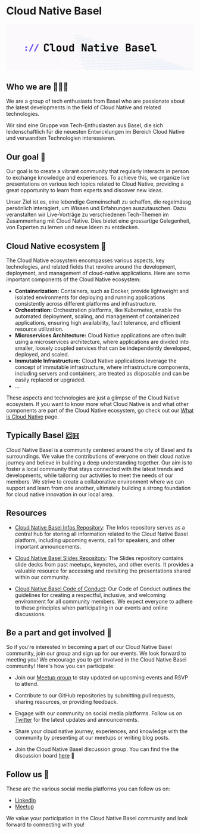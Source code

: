 # Cloud Native Basel

![cloud-native-basel-header](https://raw.githubusercontent.com/cloudnativebasel/static/main/images/cloud-native-basel-header.png)

## Who we are 🙋🏼‍♂️

We are a group of tech enthusiasts from Basel who are passionate about the latest developments in the field of Cloud Native and related technologies.

Wir sind eine Gruppe von Tech-Enthusiasten aus Basel, die sich leidenschaftlich für die neuesten Entwicklungen im Bereich Cloud Native und verwandten Technologien interessieren.

## Our goal 🏁

Our goal is to create a vibrant community that regularly interacts in person to exchange knowledge and experiences. To achieve this, we organize live presentations on various tech topics related to Cloud Native, providing a great opportunity to learn from experts and discover new ideas.

Unser Ziel ist es, eine lebendige Gemeinschaft zu schaffen, die regelmässg persönlich interagiert, um Wissen und Erfahrungen auszutauschen. Dazu veranstalten wir Live-Vorträge zu verschiedenen Tech-Themen im Zusammenhang mit Cloud Native. Dies bietet eine grossartige Gelegenheit, von Experten zu lernen und neue Ideen zu entdecken.

## Cloud Native ecosystem 🌱

The Cloud Native ecosystem encompasses various aspects, key technologies, and related fields that revolve around the development, deployment, and management of cloud-native applications. Here are some important components of the Cloud Native ecosystem:

- **Containerization:** Containers, such as Docker, provide lightweight and isolated environments for deploying and running applications consistently across different platforms and infrastructure.
- **Orchestration:** Orchestration platforms, like Kubernetes, enable the automated deployment, scaling, and management of containerized applications, ensuring high availability, fault tolerance, and efficient resource utilization.
- **Microservices Architecture:** Cloud Native applications are often built using a microservices architecture, where applications are divided into smaller, loosely coupled services that can be independently developed, deployed, and scaled.
- **Immutable Infrastructure:** Cloud Native applications leverage the concept of immutable infrastructure, where infrastructure components, including servers and containers, are treated as disposable and can be easily replaced or upgraded.
- ...

These aspects and technologies are just a glimpse of the Cloud Native ecosystem. If you want to know more what Cloud Native is and what other components are part of the Cloud Native ecosystem, go check out our [What is Cloud Native](https://github.com/cloudnativebasel/infos/blob/main/resources/what-is-cloud-native.md) page.

## Typically Basel 🇨🇭

Cloud Native Basel is a community centered around the city of Basel and its surroundings. We value the contributions of everyone on their cloud native journey and believe in building a deep understanding together. Our aim is to foster a local community that stays connected with the latest trends and developments, while tailoring our activities to meet the needs of our members. We strive to create a collaborative environment where we can support and learn from one another, ultimately building a strong foundation for cloud native innovation in our local area.

## Resources

- [Cloud Native Basel Infos Repository](https://github.com/cloudnativebasel/infos): The Infos repository serves as a central hub for storing all information related to the Cloud Native Basel platform, including upcoming events, call for speakers, and other important announcements.

- [Cloud Native Basel Slides Repository](https://github.com/cloudnativebasel/slides): The Slides repository contains slide decks from past meetups, keynotes, and other events. It provides a valuable resource for accessing and revisiting the presentations shared within our community.

- [Cloud Native Basel Code of Conduct](https://github.com/cloudnativebasel/infos/blob/main/code-of-conduct.md): Our Code of Conduct outlines the guidelines for creating a respectful, inclusive, and welcoming environment for all community members. We expect everyone to adhere to these principles when participating in our events and online discussions.

## Be a part and get involved 🙇

So if you're interested in becoming a part of our Cloud Native Basel community, join our group and sign up for our events. We look forward to meeting you! We encourage you to get involved in the Cloud Native Basel community! Here's how you can participate:

- Join our [Meetup group](https://www.meetup.com/cloudnativebasel) to stay updated on upcoming events and RSVP to attend.

- Contribute to our GitHub repositories by submitting pull requests, sharing resources, or providing feedback.

- Engage with our community on social media platforms. Follow us on [Twitter](https://twitter.com/cloudnativebasel) for the latest updates and announcements.

- Share your cloud native journey, experiences, and knowledge with the community by presenting at our meetups or writing blog posts.

- Join the Cloud Native Basel discussion group. You can find the the discussion board [here](https://github.com/orgs/cloudnativebasel/discussions) 💬

## Follow us 🙏

These are the various social media platforms you can follow us on:

- [LinkedIn](https://www.linkedin.com/company/cloudnativebasel/)
- [Meetup](https://www.meetup.com/cloudnativebasel/)

We value your participation in the Cloud Native Basel community and look forward to connecting with you!

